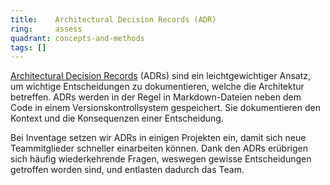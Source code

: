 ```yaml
---
title:    Architectural Decision Records (ADR)  
ring:     assess  
quadrant: concepts-and-methods
tags: []
---
```


[Architectural Decision Records][adr] (ADRs) sind ein leichtgewichtiger Ansatz, um wichtige Entscheidungen zu
dokumentieren, welche die Architektur betreffen. ADRs werden in der Regel in Markdown-Dateien neben dem Code in einem
Versionskontrollsystem gespeichert. Sie dokumentieren den Kontext und die Konsequenzen einer Entscheidung.

Bei Inventage setzen wir ADRs in einigen Projekten ein, damit sich neue Teammitglieder schneller einarbeiten können.
Dank den ADRs erübrigen sich häufig wiederkehrende Fragen, weswegen gewisse Entscheidungen getroffen worden sind, und
entlasten dadurch das Team.

[adr]: https://adr.github.io

